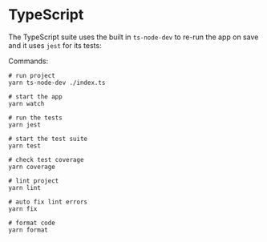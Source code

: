 # TypeScript

The TypeScript suite uses the built in `ts-node-dev` to re-run the app on save and it uses `jest` for its tests:

Commands:

```shell
# run project
yarn ts-node-dev ./index.ts

# start the app
yarn watch

# run the tests
yarn jest

# start the test suite
yarn test

# check test coverage
yarn coverage

# lint project
yarn lint

# auto fix lint errors
yarn fix

# format code
yarn format
```
